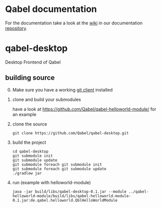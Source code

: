 # Qabel documentation
For the documentation take a look at the [wiki](https://github.com/Qabel/qabel-doc/wiki/Table-of-contents) in our documentation [repository](https://github.com/Qabel/qabel-doc).

qabel-desktop
=============

Desktop Frontend of Qabel

## building source

0. Make sure you have a working [git client](http://git-scm.com/) installed

0. clone and build your submodules

   have a look at https://github.com/Qabel/qabel-helloworld-module/ for an example
  
0. clone the source

   ```
   git clone https://github.com/Qabel/qabel-desktop.git
   ```
0. build the project

   ```
   cd qabel-desktop
   git submodule init
   git submodule update
   git submodule foreach git submodule init
   git submodule foreach git submodule update
   ./gradlew jar
   ```
0. run (example with helloworld-module)

   ```
   java -jar build/libs/qabel-desktop-0.1.jar --module ../qabel-helloworld-module/build/libs/qabel-helloworld-module-0.1.jar:de.qabel.helloworld.QblHelloWorldModule
   ```
